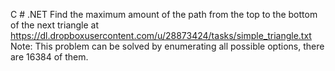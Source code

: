 C # .NET 
Find the maximum amount of the path from the top to the bottom of the next triangle at https://dl.dropboxusercontent.com/u/28873424/tasks/simple_triangle.txt Note: This problem can be solved by enumerating all possible options, there are 16384 of them.
